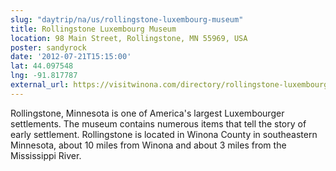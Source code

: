 ```yaml
---
slug: "daytrip/na/us/rollingstone-luxembourg-museum"
title: Rollingstone Luxembourg Museum
location: 98 Main Street, Rollingstone, MN 55969, USA
poster: sandyrock
date: '2012-07-21T15:15:00'
lat: 44.097548
lng: -91.817787
external_url: https://visitwinona.com/directory/rollingstone-luxembourg-heritage-museum/
---
```


Rollingstone, Minnesota is one of America's largest Luxembourger settlements.  The museum contains numerous items that tell the story of early settlement.  Rollingstone is located in Winona County in southeastern Minnesota, about 10 miles from Winona and about 3 miles from the Mississippi River.
